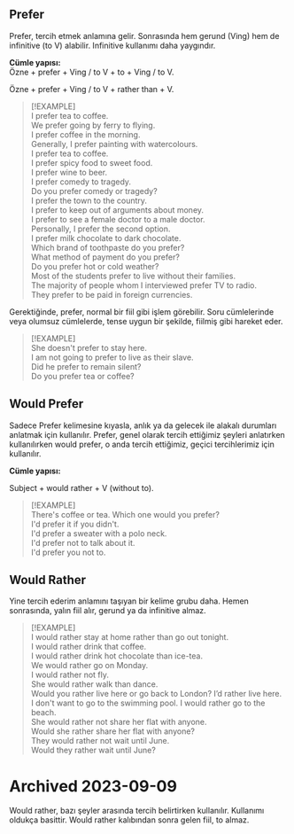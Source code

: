 ## Prefer  
Prefer, tercih etmek anlamına gelir. Sonrasında hem gerund (Ving) hem de infinitive (to V) alabilir. Infinitive kullanımı daha yaygındır.  

**Cümle yapısı:**  
Özne + prefer + Ving / to V + to + Ving / to V.  

Özne + prefer + Ving / to V + rather than + V.  

> [!EXAMPLE]  
> I prefer tea to coffee.  
> We prefer going by ferry to flying.  
> I prefer coffee in the morning.  
> Generally, I prefer painting with watercolours.  
> I prefer tea to coffee.  
> I prefer spicy food to sweet food.  
> I prefer wine to beer.  
> I prefer comedy to tragedy.  
> Do you prefer comedy or tragedy?  
> I prefer the town to the country.  
> I prefer to keep out of arguments about money.  
> I prefer to see a female doctor to a male doctor.  
> Personally, I prefer the second option.  
> I prefer milk chocolate to dark chocolate.  
> Which brand of toothpaste do you prefer?  
> What method of payment do you prefer?  
> Do you prefer hot or cold weather?  
> Most of the students prefer to live without their families.  
> The majority of people whom I interviewed prefer TV to radio.  
> They prefer to be paid in foreign currencies.  

Gerektiğinde, prefer, normal bir fiil gibi işlem görebilir. Soru cümlelerinde veya olumsuz cümlelerde, tense uygun bir şekilde, fiilmiş gibi hareket eder.  

> [!EXAMPLE]  
> She doesn't prefer to stay here.  
> I am not going to prefer to live as their slave.  
> Did he prefer to remain silent?  
> Do you prefer tea or coffee?  

## Would Prefer  
Sadece Prefer kelimesine kıyasla, anlık ya da gelecek ile alakalı durumları anlatmak için kullanılır. Prefer, genel olarak tercih ettiğimiz şeyleri anlatırken kullanılırken would prefer, o anda tercih ettiğimiz, geçici tercihlerimiz için kullanılır.  

**Cümle yapısı:**  

Subject + would rather + V (without to).  

> [!EXAMPLE]  
> There's coffee or tea. Which one would you prefer?  
> I'd prefer it if you didn't.  
> I'd prefer a sweater with a polo neck.  
> I'd prefer not to talk about it.  
> I'd prefer you not to.  

## Would Rather  
Yine tercih ederim anlamını taşıyan bir kelime grubu daha. Hemen sonrasında, yalın fiil alır, gerund ya da infinitive almaz.  

> [!EXAMPLE]  
> I would rather stay at home rather than go out tonight.  
> I would rather drink that coffee.  
> I would rather drink hot chocolate than ice-tea.  
> We would rather go on Monday.  
> I would rather not fly.  
> She would rather walk than dance.  
> Would you rather live here or go back to London? I’d rather live here.  
> I don't want to go to the swimming pool. I would rather go to the beach.  
> She would rather not share her flat with anyone.  
> Would she rather share her flat with anyone?  
> They would rather not wait until June.  
> Would they rather wait until June?  
# Archived 2023-09-09  
Would rather, bazı şeyler arasında tercih belirtirken kullanılır. Kullanımı oldukça basittir. Would rather kalıbından sonra gelen fiil, to almaz.  
